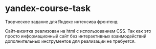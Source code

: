 # yandex-course-task
Творческое задание для Яндекс интенсива фронтенд

Сайт-визитка реализован на html с использованием CSS. Так как это просто информационный сайт без интерактивных взаимодействий дополнительных инструментов для реализации не требуется.  
